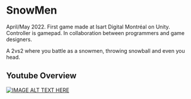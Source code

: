 # SnowMen

April/May 2022.
First game made at Isart Digital Montréal on Unity.
Controller is gamepad.
In collaboration between programmers and game designers.

A 2vs2 where you battle as a snowmen, throwing snowball and even you head.

## Youtube Overview
[![IMAGE ALT TEXT HERE](https://img.youtube.com/vi/BHHdgvGMauQ/0.jpg)](https://www.youtube.com/watch?v=BHHdgvGMauQ)
